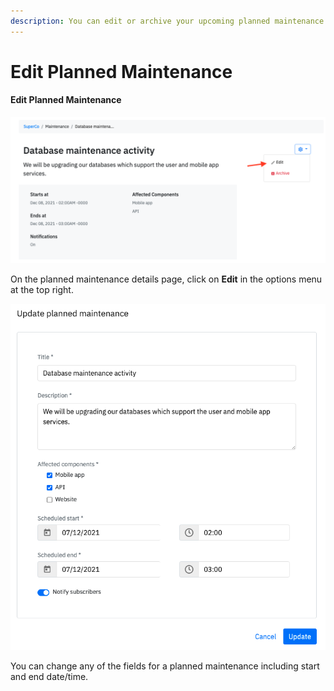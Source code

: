 ```yaml
---
description: You can edit or archive your upcoming planned maintenance activities.
---
```


# Edit Planned Maintenance

#### Edit Planned Maintenance

![](<.gitbook/assets/edit maintenance 1.png>)

On the planned maintenance details page, click on **Edit** in the options menu at the top right. &#x20;

![](<.gitbook/assets/edit maintenance 2.png>)

You can change any of the fields for a planned maintenance including start and end date/time.&#x20;

